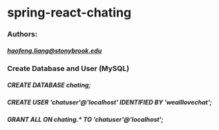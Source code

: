 # spring-react-chating
### Authors: 
##### haofeng.liang@stonybrook.edu

### Create Database and User (MySQL)
##### CREATE DATABASE chating;
##### CREATE USER 'chatuser'@'localhost' IDENTIFIED BY 'wealllovechat';
##### GRANT ALL ON chating.* TO 'chatuser'@'localhost';
